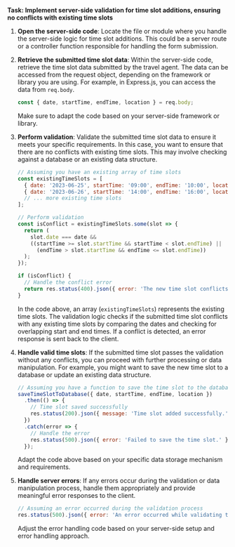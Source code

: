 
**Task: Implement server-side validation for time slot additions, ensuring no conflicts with existing time slots**

1. **Open the server-side code**: Locate the file or module where you handle the server-side logic for time slot additions. This could be a server route or a controller function responsible for handling the form submission.

2. **Retrieve the submitted time slot data**: Within the server-side code, retrieve the time slot data submitted by the travel agent. The data can be accessed from the request object, depending on the framework or library you are using. For example, in Express.js, you can access the data from `req.body`.

   ```javascript
   const { date, startTime, endTime, location } = req.body;
   ```

   Make sure to adapt the code based on your server-side framework or library.

3. **Perform validation**: Validate the submitted time slot data to ensure it meets your specific requirements. In this case, you want to ensure that there are no conflicts with existing time slots. This may involve checking against a database or an existing data structure.

   ```javascript
   // Assuming you have an existing array of time slots
   const existingTimeSlots = [
     { date: '2023-06-25', startTime: '09:00', endTime: '10:00', location: 'Room A' },
     { date: '2023-06-26', startTime: '14:00', endTime: '16:00', location: 'Room B' },
     // ... more existing time slots
   ];

   // Perform validation
   const isConflict = existingTimeSlots.some(slot => {
     return (
       slot.date === date &&
       ((startTime >= slot.startTime && startTime < slot.endTime) ||
         (endTime > slot.startTime && endTime <= slot.endTime))
     );
   });

   if (isConflict) {
     // Handle the conflict error
     return res.status(400).json({ error: 'The new time slot conflicts with an existing time slot.' });
   }
   ```

   In the code above, an array (`existingTimeSlots`) represents the existing time slots. The validation logic checks if the submitted time slot conflicts with any existing time slots by comparing the dates and checking for overlapping start and end times. If a conflict is detected, an error response is sent back to the client.

4. **Handle valid time slots**: If the submitted time slot passes the validation without any conflicts, you can proceed with further processing or data manipulation. For example, you might want to save the new time slot to a database or update an existing data structure.

   ```javascript
   // Assuming you have a function to save the time slot to the database
   saveTimeSlotToDatabase({ date, startTime, endTime, location })
     .then(() => {
       // Time slot saved successfully
       res.status(200).json({ message: 'Time slot added successfully.' });
     })
     .catch(error => {
       // Handle the error
       res.status(500).json({ error: 'Failed to save the time slot.' });
     });
   ```

   Adapt the code above based on your specific data storage mechanism and requirements.

5. **Handle server errors**: If any errors occur during the validation or data manipulation process, handle them appropriately and provide meaningful error responses to the client.

   ```javascript
   // Assuming an error occurred during the validation process
   res.status(500).json({ error: 'An error occurred while validating the time slot.' });
   ```

   Adjust the error handling code based on your server-side setup and error handling approach.

